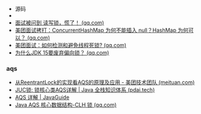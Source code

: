 * 源码
* 
* [面试被问到 读写锁，慌了！ (qq.com)](https://mp.weixin.qq.com/s/_aDNgcS-7sEe8C0BRvBdgQ)
* [美团面试拷打：ConcurrentHashMap 为何不能插入 null？HashMap 为何可以？ (qq.com)](https://mp.weixin.qq.com/s/uvQsQ0ZbcBn05WShPBjU5Q)
* [美团面试：如何检测和避免线程死锁? (qq.com)](https://mp.weixin.qq.com/s/RTSPH23dTvLA3hOBT7CwtQ)
* [为什么JDK 15要废弃偏向锁？ (qq.com)](https://mp.weixin.qq.com/s/78f1__ZxHyNbvWZ1Hd61cA)





### aqs

* [从ReentrantLock的实现看AQS的原理及应用 - 美团技术团队 (meituan.com)](https://tech.meituan.com/2019/12/05/aqs-theory-and-apply.html)
* [JUC锁: 锁核心类AQS详解 | Java 全栈知识体系 (pdai.tech)](https://pdai.tech/md/java/thread/java-thread-x-lock-AbstractQueuedSynchronizer.html)
* [AQS 详解 | JavaGuide](https://javaguide.cn/java/concurrent/aqs.html#aqs-核心思想)
* [Java AQS 核心数据结构-CLH 锁 (qq.com)](https://mp.weixin.qq.com/s/jEx-4XhNGOFdCo4Nou5tqg)

